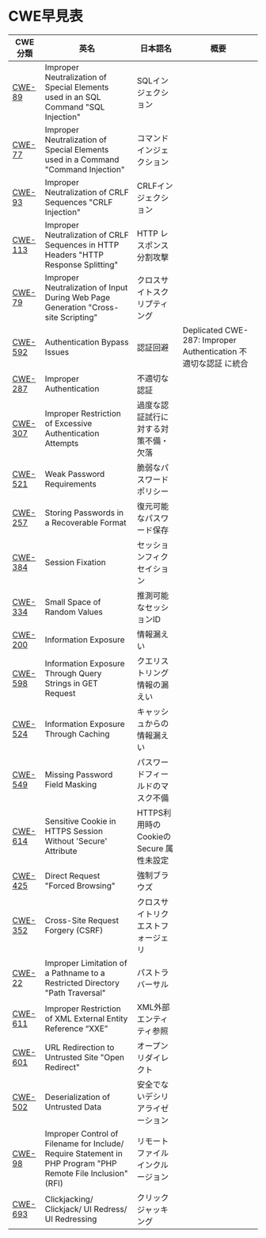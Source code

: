 # CWE早見表

| CWE分類  | 英名                                                                                                            | 日本語名                               | 概要 | 
| -------- | --------------------------------------------------------------------------------------------------------------- | -------------------------------------- | ---- | 
| [CWE-89](https://cwe.mitre.org/data/definitions/89.html)   | Improper Neutralization of Special Elements used in an SQL Command "SQL Injection"                              | SQLインジェクション                    |      | 
| [CWE-77](https://cwe.mitre.org/data/definitions/77.html)   | Improper Neutralization of Special Elements used in a Command "Command Injection"                               | コマンドインジェクション               |      | 
| [CWE-93](https://cwe.mitre.org/data/definitions/93.html)   | Improper Neutralization of CRLF Sequences "CRLF Injection"                                                      | CRLFインジェクション                   |      | 
| [CWE-113](https://cwe.mitre.org/data/definitions/113.html)  | Improper Neutralization of CRLF Sequences in HTTP Headers "HTTP Response Splitting"                             | HTTP レスポンス分割攻撃                |      | 
| [CWE-79](https://cwe.mitre.org/data/definitions/79.html)   |  Improper Neutralization of Input During Web Page Generation "Cross-site Scripting"                             | クロスサイトスクリプティング           |      | 
| [CWE-592](https://cwe.mitre.org/data/definitions/592.html)  | Authentication Bypass Issues                                                                                    | 認証回避                               | Deplicated CWE-287: Improper Authentication 不適切な認証 に統合| 
| [CWE-287](https://cwe.mitre.org/data/definitions/287.html)  | Improper Authentication                                                                                | 不適切な認証                         |      | 
| [CWE-307](https://cwe.mitre.org/data/definitions/307.html)  | Improper Restriction of Excessive Authentication Attempts                                                       | 過度な認証試行に対する対策不備・欠落   |      | 
| [CWE-521](https://cwe.mitre.org/data/definitions/521.html)  | Weak Password Requirements                                                                                      | 脆弱なパスワードポリシー               |      | 
| [CWE-257](https://cwe.mitre.org/data/definitions/257.html)  | Storing Passwords in a Recoverable Format                                                                       | 復元可能なパスワード保存               |      | 
| [CWE-384](https://cwe.mitre.org/data/definitions/384.html)  | Session Fixation                                                                                                | セッションフィクセイション             |      | 
| [CWE-334](https://cwe.mitre.org/data/definitions/334.html)  | Small Space of Random Values                                                                                    | 推測可能なセッションID                 |      | 
| [CWE-200](https://cwe.mitre.org/data/definitions/200.html)  | Information Exposure                                                                                            | 情報漏えい                             |      | 
| [CWE-598](https://cwe.mitre.org/data/definitions/598.html)  | Information Exposure Through Query Strings in GET Request                                                       | クエリストリング情報の漏えい           |      | 
| [CWE-524](https://cwe.mitre.org/data/definitions/524.html)  | Information Exposure Through Caching                                                                            | キャッシュからの情報漏えい             |      | 
| [CWE-549](https://cwe.mitre.org/data/definitions/549.html)  | Missing Password Field Masking                                                                                  | パスワードフィールドのマスク不備       |      | 
| [CWE-614](https://cwe.mitre.org/data/definitions/614.html)  | Sensitive Cookie in HTTPS Session Without 'Secure' Attribute                                                    | HTTPS利用時のCookieのSecure 属性未設定 |      | 
| [CWE-425](https://cwe.mitre.org/data/definitions/425.html)  | Direct Request "Forced Browsing"                                                                                | 強制ブラウズ                           |      | 
| [CWE-352](https://cwe.mitre.org/data/definitions/352.html)  | Cross-Site Request Forgery (CSRF)                                                                               | クロスサイトリクエストフォージェリ     |      | 
| [CWE-22](https://cwe.mitre.org/data/definitions/22.html)   | Improper Limitation of a Pathname to a Restricted Directory "Path Traversal"                                    | パストラバーサル                       |      | 
| [CWE-611](https://cwe.mitre.org/data/definitions/611.html)  | Improper Restriction of XML External Entity Reference “XXE”                                                   | XML外部エンティティ参照                |      | 
| [CWE-601](https://cwe.mitre.org/data/definitions/601.html)  | URL Redirection to Untrusted Site "Open Redirect"                                                               | オープンリダイレクト                   |      | 
| [CWE-502](https://cwe.mitre.org/data/definitions/502.html)  | Deserialization of Untrusted Data                                                                               | 安全でないデシリアライゼーション       |      | 
| [CWE-98](https://cwe.mitre.org/data/definitions/98.html)   | Improper Control of Filename for Include/ Require Statement in PHP Program "PHP Remote File Inclusion"<br>(RFI) | リモートファイルインクルージョン       |      | 
| [CWE-693](https://cwe.mitre.org/data/definitions/693.html)  | Clickjacking/ Clickjack/ UI Redress/ UI Redressing                                                              | クリックジャッキング                   |      | 